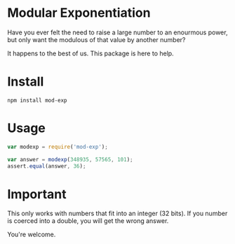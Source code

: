 # Modular Exponentiation

Have you ever felt the need to raise a large number to an enourmous
power, but only want the modulous of that value by another number?

It happens to the best of us. This package is here to help.

# Install

`npm install mod-exp`

# Usage

```javascript
var modexp = require('mod-exp');

var answer = modexp(348935, 57565, 101);
assert.equal(answer, 36);
```

# Important

This only works with numbers that fit into an integer (32 bits).
If you number is coerced into a double, you will get the wrong answer.

You're welcome.
